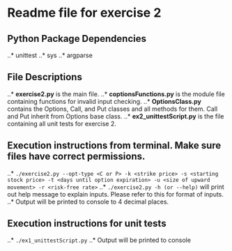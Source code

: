 # Readme file for exercise 2

## Python Package Dependencies 
..* unittest
..* sys
..* argparse

## File Descriptions
..* __exercise2.py__ is the main file.
..* __coptionsFunctions.py__ is the module file containing functions for invalid input checking.
..* __OptionsClass.py__ contains the Options, Call, and Put classes and all methods for them. Call and Put inherit from Options base class.
..* __ex2_unittestScript.py__ is the file containing all unit tests for exercise 2.

## Execution instructions from terminal. Make sure files have correct permissions. 
..* `./exercise2.py --opt-type <C or P> -k <strike price> -s <starting stock price> -t <days until option expiration> -u <size of upward movement> -r <risk-free rate>`
..* `./exercise2.py -h (or --help)` will print out help message to explain inputs. Please refer to this for format of inputs.
..* Output will be printed to console to 4 decimal places.

## Execution instructions for unit tests
..* `./ex1_unittestScript.py`
..* Output will be printed to console
